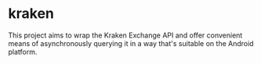 # kraken
This project aims to wrap the Kraken Exchange API and offer convenient means of asynchronously querying it in a way that's suitable on the Android platform.

